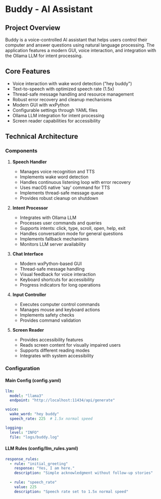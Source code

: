 # Buddy - AI Assistant

## Project Overview
Buddy is a voice-controlled AI assistant that helps users control their computer and answer questions using natural language processing. The application features a modern GUI, voice interaction, and integration with the Ollama LLM for intent processing.

## Core Features
- Voice interaction with wake word detection ("hey buddy")
- Text-to-speech with optimized speech rate (1.5x)
- Thread-safe message handling and resource management
- Robust error recovery and cleanup mechanisms
- Modern GUI with wxPython
- Configurable settings through YAML files
- Ollama LLM integration for intent processing
- Screen reader capabilities for accessibility

## Technical Architecture

### Components
1. **Speech Handler**
   - Manages voice recognition and TTS
   - Implements wake word detection
   - Handles continuous listening loop with error recovery
   - Uses macOS native 'say' command for TTS
   - Implements thread-safe message queue
   - Provides robust cleanup on shutdown

2. **Intent Processor**
   - Integrates with Ollama LLM
   - Processes user commands and queries
   - Supports intents: click, type, scroll, open, help, exit
   - Handles conversation mode for general questions
   - Implements fallback mechanisms
   - Monitors LLM server availability

3. **Chat Interface**
   - Modern wxPython-based GUI
   - Thread-safe message handling
   - Visual feedback for voice interaction
   - Keyboard shortcuts for accessibility
   - Progress indicators for long operations

4. **Input Controller**
   - Executes computer control commands
   - Manages mouse and keyboard actions
   - Implements safety checks
   - Provides command validation

5. **Screen Reader**
   - Provides accessibility features
   - Reads screen content for visually impaired users
   - Supports different reading modes
   - Integrates with system accessibility

### Configuration

#### Main Config (config.yaml)
```yaml
llm:
  model: "llama3"
  endpoint: "http://localhost:11434/api/generate"

voice:
  wake_word: "hey buddy"
  speech_rate: 225  # 1.5x normal speed

logging:
  level: "INFO"
  file: "logs/buddy.log"
```

#### LLM Rules (config/llm_rules.yaml)
```yaml
response_rules:
  - rule: "initial_greeting"
    response: "Yes, I am here."
    description: "Simple acknowledgment without follow-up stories"
  
  - rule: "speech_rate"
    value: 225
    description: "Speech rate set to 1.5x normal speed"
```